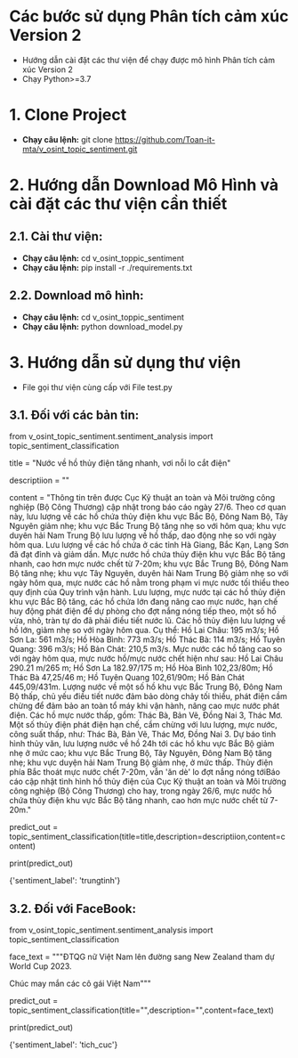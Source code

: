 # Các bước sử dụng Phân tích cảm xúc Version 2

- Hướng dẫn cài đặt các thư viện để chạy được mô hình Phân tích cảm xúc Version 2
- Chạy Python>=3.7

# 1. Clone Project

- **Chạy câu lệnh:** git clone https://github.com/Toan-it-mta/v_osint_topic_sentiment.git

# 2. Hướng dẫn Download Mô Hình và cài đặt các thư viện cần thiết

## 2.1. Cài thư viện:

- **Chạy câu lệnh:** cd v_osint_toppic_sentiment
- **Chạy câu lệnh:** pip install -r ./requirements.txt

## 2.2. Download mô hình:

- **Chạy câu lệnh:** cd v_osint_toppic_sentiment
- **Chạy câu lệnh:** python download_model.py

# 3. Hướng dẫn sử dụng thư viện

- File gọi thư viện cùng cấp với File test.py

## 3.1. Đối với các bản tin:

from v_osint_topic_sentiment.sentiment_analysis import topic_sentiment_classification

title = "Nước về hồ thủy điện tăng nhanh, vơi nỗi lo cắt điện"

descriptiion = ""

content = "Thông tin trên được Cục Kỹ thuật an toàn và Môi trường công nghiệp (Bộ Công Thương) cập nhật trong báo cáo ngày 27/6. Theo cơ quan này, lưu lượng về các hồ chứa thủy điện khu vực Bắc Bộ, Đông Nam Bộ, Tây Nguyên giảm nhẹ; khu vực Bắc Trung Bộ tăng nhẹ so với hôm qua; khu vực duyên hải Nam Trung Bộ lưu lượng về hồ thấp, dao động nhẹ so với ngày hôm qua. Lưu lượng về các hồ chứa ở các tỉnh Hà Giang, Bắc Kạn, Lạng Sơn đã đạt đỉnh và giảm dần. Mực nước hồ chứa thủy điện khu vực Bắc Bộ tăng nhanh, cao hơn mực nước chết từ 7-20m; khu vực Bắc Trung Bộ, Đông Nam Bộ tăng nhẹ; khu vực Tây Nguyên, duyên hải Nam Trung Bộ giảm nhẹ so với ngày hôm qua, mực nước các hồ nằm trong phạm vi mực nước tối thiểu theo quy định của Quy trình vận hành. Lưu lượng, mực nước tại các hồ thủy điện khu vực Bắc Bộ tăng, các hồ chứa lớn đang nâng cao mực nước, hạn chế huy động phát điện để dự phòng cho đợt nắng nóng tiếp theo, một số hồ vừa, nhỏ, tràn tự do đã phải điều tiết nước lũ. Các hồ thủy điện lưu lượng về hồ lớn, giảm nhẹ so với ngày hôm qua. Cụ thể: Hồ Lai Châu: 195 m3/s; Hồ Sơn La: 561 m3/s; Hồ Hòa Bình: 773 m3/s; Hồ Thác Bà: 114 m3/s; Hồ Tuyên Quang: 396 m3/s; Hồ Bản Chát: 210,5 m3/s. Mực nước các hồ tăng cao so với ngày hôm qua, mực nước hồ/mực nước chết hiện như sau: Hồ Lai Châu 290.21 m/265 m; Hồ Sơn La 182.97/175 m; Hồ Hòa Bình 102,23/80m; Hồ Thác Bà 47,25/46 m; Hồ Tuyên Quang 102,61/90m; Hồ Bản Chát 445,09/431m. Lượng nước về một số hồ khu vực Bắc Trung Bộ, Đông Nam Bộ thấp, chủ yếu điều tiết nước đảm bảo dòng chảy tối thiểu, phát điện cầm chừng để đảm bảo an toàn tổ máy khi vận hành, nâng cao mực nước phát điện. Các hồ mực nước thấp, gồm: Thác Bà, Bản Vẽ, Đồng Nai 3, Thác Mơ. Một số thủy điện phát điện hạn chế, cầm chừng với lưu lượng, mực nước, công suất thấp, như: Thác Bà, Bản Vẽ, Thác Mơ, Đồng Nai 3. Dự báo tình hình thủy văn, lưu lượng nước về hồ 24h tới các hồ khu vực Bắc Bộ giảm nhẹ ở mức cao; khu vực Bắc Trung Bộ, Tây Nguyên, Đông Nam Bộ tăng nhẹ; khu vực duyện hải Nam Trung Bộ giảm nhẹ, ở mức thấp. Thủy điện phía Bắc thoát mực nước chết 7-20m, vẫn 'ăn dè' lo đợt nắng nóng tớiBáo cáo cập nhật tình hình hồ thủy điện của Cục Kỹ thuật an toàn và Môi trường công nghiệp (Bộ Công Thương) cho hay, trong ngày 26/6, mực nước hồ chứa thủy điện khu vực Bắc Bộ tăng nhanh, cao hơn mực nước chết từ 7-20m."

predict_out = topic_sentiment_classification(title=title,description=descriptiion,content=content)

print(predict_out)

{'sentiment_label': 'trungtinh'}

## 3.2. Đối với FaceBook:

from v_osint_topic_sentiment.sentiment_analysis import topic_sentiment_classification

face_text = """ĐTQG nữ Việt Nam lên đường sang New Zealand tham dự World Cup 2023.

Chúc may mắn các cô gái Việt Nam"""

predict_out = topic_sentiment_classification(title="",description="",content=face_text)

print(predict_out)

{'sentiment_label': 'tich_cuc'}
